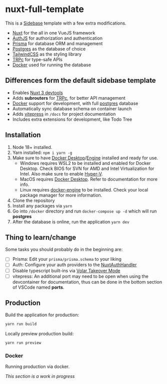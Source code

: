 # nuxt-full-template 

This is a [Sidebase](https://sidebase.io/) template with a few extra modifications.

- [Nuxt](https://nuxt.com) for the all in one VueJS framework
- [AuthJS](https://authjs.dev) for authorization and authentication
- [Prisma](https://prisma.io) for database ORM and management
- [Postgres](https://www.postgresql.org/) as the database of choice
- [TailwindCSS](https://tailwindcss.com) as the styling library
- [TRPc](https://trpc.io) for type-safe APIs
- [Docker](https://www.docker.com/) used for running the database

## Differences form the default sidebase template
- Enables [Nuxt 3 devtools](https://github.com/nuxt/devtools#installation)
- Adds **subrouters** for [TRPc](https://trpc.io), for better API management
- [Docker](https://www.docker.com/) support for development, with full [postgres](https://www.postgresql.org/) database
- Automatically sync database schema on container launch
- Adds [vitepress](https://vitepress.dev) in `/docs` for project documentation
- Includes extra extensions for development, like Todo Tree

## Installation

1. Node 18+ installed.
2. Yarn installed: `npm i yarn -g`
5. Make sure to have [Docker Desktop](https://www.docker.com/products/docker-desktop/)/[Engine](https://docs.docker.com/engine/) installed and ready for use.
    - Windows requires WSL2 to be installed and enabled for Docker Desktop. Check BIOS for SVN for AMD and Intel Virtualization for Intel. Also make sure to enable [Hyper-V](https://learn.microsoft.com/en-us/virtualization/hyper-v-on-windows/quick-start/enable-hyper-v).
    - MacOS requires [Docker Desktop](https://www.docker.com/products/docker-desktop/). Refer to documentation for more info.
    - Linux requires [docker-engine](https://docs.docker.com/engine/install/) to be installed. Check your local package manager for more information.
6. Clone the repository
7. Install any packages via `yarn`
8. Go into `/docker` directory and run `docker-compose up -d` which will run **postgres**
9. After the database is online, run the application `yarn dev`


## Thing to learn/change 

Some tasks you should probably do in the beginning are:
- [ ] Prisma: Edit your `prisma/prisma.schema` to your liking
- [ ] Auth: Configure your auth providers to the [NuxtAuthHandler](./server/api/auth/[...].ts)
- [ ] Disable typescript built-ins via [Volar Takeover Mode](https://vuejs.org/guide/typescript/overview.html#volar-takeover-mode)
- [ ] vitepress: An additional port may need to be open when using the devcontainer for documentation, thus can be done in the bottom section of VSCode named **ports**. 

## Production

Build the application for production:

```bash
yarn run build
```

Locally preview production build:

```bash
yarn run preview
```

### Docker
Running production via docker.

*This section is a work in progress*
